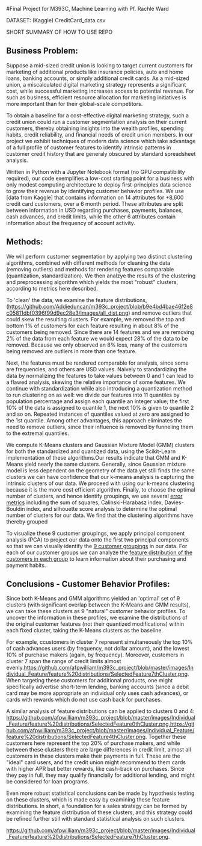 #Final Project for M393C, Machine Learning with Pf. Rachle Ward

DATASET: (Kaggle) CreditCard_data.csv

SHORT SUMMARY OF HOW TO USE REPO 

## Business Problem: 
Suppose a mid-sized credit union is looking to target current customers for marketing of additional products like insurance policies, auto and home loans, banking accounts, or simply additional credit cards. As a mid-sized union, a miscalculated digital marketing strategy represents a significant cost, while successful marketing increases access to potential revenue. For such as business, efficient resource allocation for marketing initiatives is more important than for their global-scale competitors. 

To obtain a baseline for a cost-effective digital marketing strategy, such a credit union could run a customer segmentation analysis on their current customers, thereby obtaining insights into the wealth profiles, spending habits, credit reliability, and financial needs of credit union members. In our project we exhibit techniques of modern data science which take advantage of a full profile of customer features to identify intrinsic patterns in customer credit history that are generaly obscured by standard spreadsheet analysis.

Written in Python with a Jupyter Notebook format (no GPU compatibility required), our code exemplifies a low-cost starting point for a business with only modest computing architecture to deploy first-principles data science to grow their revenue by identifying customer behavior profiles. We use [data from Kaggle] that contains information on 14 attributes for +8,600 credit card customers, over a 6 month period. These attributes are split between information in USD regarding purchases, payments, balances, cash advances, and credit limits, while the other 6 attributes contain information about the frequency of account activity. 

## Methods:

We will perform customer segmentation by applying two distinct clustering algorithms, combined with different methods for cleaning the data (removing outliers) and methods for rendering features comparable (quantization, standardization). We then analzye the results of the clustering and preprocessing algorithm which yields the most "robust" clusters, according to metrics here described. 

To 'clean' the data, we examine the feature distributions,(https://github.com/Addieduncan/m393c_project/blob/b9e4bd4bae46f2e8c05811dbf0396f99d9ec28e3/images/all_dist.png) and remove outliers that could skew the resulting clusters. For example, we removed the top and bottom 1% of customers for each feature resulting in about 8% of the customers being removed. Since there are 14 features and we are removing 2% of the data from each feature we would expect 28% of the data to be removed. Because we only observed an 8% loss, many of the customers being removed are outliers in more than one feature. 

Next, the features must be rendered comparable for analysis, since some are frequencies, and others are USD values. Naively to standardizing the data by normalizing the features to take values between 0 and 1 can lead to a flawed analysis, skewing the relative importance of some features. We continue with standardization while also introducing a quantization method to run clustering on as well: we divide our features into 11 quantiles by population percentage and assign each quantile an integer value; the first 10% of the data is assigned to quantile 1, the next 10% is given to quantile 2 and so on. Repeated instances of quantiles valued at zero are assigned to the 1st quantile. Among other advantages, this approach eliminates the need to remove outliers, since their influence is removed by funneling them to the extremal quantiles. 

We compute K-Means clusters and Gaussian Mixture Model (GMM) clusters for both the standardized and quantized data, using the Scikit-Learn implementation of these algorithms.Our results indicate that GMM and K-Means yield nearly the same clusters. Generally, since Gaussian mixture model is less dependent on the geometry of the data yet still finds the same clusters we can have confidence that our k-means analysis is capturing the intrinsic clusters of our data. We proceed with using our k-means clustering because it is the more cost efficient algorithm. Finally, to choose the optimal number of clusters, and hence identify groupings, we use several [error metrics](https://github.com/Addieduncan/m393c_project/tree/master/images/Error%20metric%20analysis) including the sum of squares, Calinski-Harabasz index, Davies-Bouldin index, and silhouette score analysis to determine the optimal number of clusters for our data. We find that the clustering algorithms have thereby grouped 

To visualize these 9 customer groupings, we apply principal component analysis (PCA) to project our data onto the first two principal components so that we can visually identify the [9 customer groupings](https://github.com/Addieduncan/m393c_project/blob/20248cd2e5e6b3e24c12b867e0e511fdb605165d/images/PCA%20clusters/q_km_9_pca.png) in our data. For each of our customer groups we can analyze the [feature distribution of the customers in each group](https://github.com/Addieduncan/m393c_project/tree/master/images/Individual_Feature/feature%20distributions) to learn information about their purchasing and payment habits. 

## Conclusions - Customer Behavior Profiles: 

Since both K-Means and GMM algorithms yielded an 'optimal' set of 9 clusters (with significant overlap between the K-Means and GMM results), we can take these clusters as 9 "natural" customer behavior profiles. To uncover the information in these profiles, we examine the distributions of the original customer features (not their quantized modifications) within each fixed cluster, taking the K-Means clusters as the baseline. 

For example, ccustomers in cluster 7 represent simultaneously the top 10% of cash advances users (by frequency, not dollar amount), and the lowest 10% of purchase makers (again, by frequency). Moreover, customers in cluster 7 span the range of credit limits almost evenly.https://github.com/afpwilliam/m393c_project/blob/master/images/Individual_Feature/feature%20distributions/SelectedFeature7thCluster.png. When targeting these customers for additional products, one might specifically advertise short-term lending, banking accounts (since a debit card may be more appropriate an individual only uses cash advances), or cards with rewards which do not use cash back for purchases. 

A similar analysis of feature distributions can be applied to clusters 0 and 4: https://github.com/afpwilliam/m393c_project/blob/master/images/Individual_Feature/feature%20distributions/SelectedFeature0thCluster.png,https://github.com/afpwilliam/m393c_project/blob/master/images/Individual_Feature/feature%20distributions/SelectedFeature4thCluster.png. Together these customers here represent the top 20% of purchase makers, and while between these clusters there are large differences in credit limit, almost all customers in these clusters make their payments in full. These are the "ideal" card users, and the credit union might recommend to them cards with higher APR but better rewards, like cash-back on purchases. Since they pay in full, they may qualify financially for additional lending, and might be considered for loan programs. 

Even more robust statistical conclusions can be made by hypothesis testing on these clusters, which is made easy by examining these feature distributions. In short, a foundation for a sales strategy can be formed by examining the feature distribution of these clusters, and this strategy could be refined further still with standard statistical analysis on such clusters. 

https://github.com/afpwilliam/m393c_project/blob/master/images/Individual_Feature/feature%20distributions/SelectedFeature7thCluster.png.
